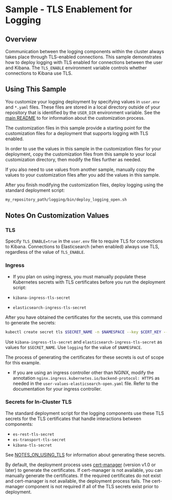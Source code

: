 # Sample - TLS Enablement for Logging

## Overview

Communication between the logging components within the cluster always takes place through TLS-enabled connections. This sample demonstrates how to deploy logging with TLS enabled for connections between the user and Kibana. The `TLS_ENABLE` environment variable controls whether connections to Kibana use TLS.

## Using This Sample

You customize your logging deployment by specifying values in `user.env` and `*.yaml` files. These files are stored in a local directory outside of your repository that is identified by the `USER_DIR` environment variable. See the 
[main README](../../../README.md#customization) to for information about the customization process.

The customization files in this sample provide a starting point for the customization files for a deployment that supports logging with TLS enabled. 

In order to use the values in this sample in the customization files for your deployment, copy the customization files from this sample to your local customization directory, then modify the files further as needed.

If you also need to use values from another sample, manually copy the values to your customization files after you add the values in this sample. 

After you finish modifying the customization files, deploy logging using the standard deployment script:

```bash
my_repository_path/logging/bin/deploy_logging_open.sh
```
## Notes On Customization Values

### TLS 

Specify `TLS_ENABLE=true` in the `user.env` file to require TLS for connections to Kibana. Connections to Elasticsearch (when enabled) always use TLS, regardless of the value of `TLS_ENABLE`.

### Ingress

* If you plan on using ingress, you must manually populate these Kubernetes secrets with TLS certificates before you run the deployment script:

* `kibana-ingress-tls-secret`
* `elasticsearch-ingress-tls-secret`

After you have obtained the certificates for the secrets, use this command to generate the secrets:

```bash
kubectl create secret tls $SECRET_NAME -n $NAMESPACE --key $CERT_KEY --cert $CERT_FILE
```

Use `kibana-ingress-tls-secret` and `elasticsearch-ingress-tls-secret` as values for `$SECRET_NAME`. Use `logging` for the value of `$NAMESPACE`.

The process of generating the certificates for these secrets is out of scope for this example.

* If you are using an ingress controller other than NGINX, modify the annotation 
`nginx.ingress.kubernetes.io/backend-protocol: HTTPS` as needed in the `user-values-elasticsearch-open.yaml` file. Refer to the documentation for your ingress controller. 

### Secrets for In-Cluster TLS

The standard deployment script for the logging components use these TLS secrets for the TLS certificates that handle interactions between components:

* `es-rest-tls-secret`
* `es-transport-tls-secret`
* `kibana-tls-secret`

See [NOTES_ON_USING_TLS](../../../logging/NOTES_ON_USING_TLS.md) for information about generating these secrets.

By default, the deployment process uses [cert-manager](https://cert-manager.io/) (version v1.0 or later) to generate the certificates. If cert-manager is not available, you can manually generate the certificates. If the required certificates do not exist and cert-manager is not available, the deployment process fails. The cert-manager component is not required if all of the TLS secrets exist prior to deployment.

